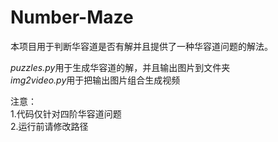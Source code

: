# Number-Maze
本项目用于判断华容道是否有解并且提供了一种华容道问题的解法。

*puzzles.py*用于生成华容道的解，并且输出图片到文件夹  
*img2video.py*用于把输出图片组合生成视频

注意：  
1.代码仅针对四阶华容道问题  
2.运行前请修改路径
